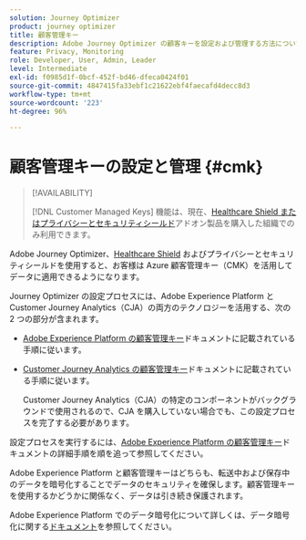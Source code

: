 ```yaml
---
solution: Journey Optimizer
product: journey optimizer
title: 顧客管理キー
description: Adobe Journey Optimizer の顧客キーを設定および管理する方法について説明します。
feature: Privacy, Monitoring
role: Developer, User, Admin, Leader
level: Intermediate
exl-id: f0985d1f-0bcf-452f-bd46-dfeca0424f01
source-git-commit: 4847415fa33ebf1c21622ebf4faecafd4decc8d3
workflow-type: tm+mt
source-wordcount: '223'
ht-degree: 96%

---
```


# 顧客管理キーの設定と管理 {#cmk}

>[!AVAILABILITY]
>
>[!DNL Customer Managed Keys] 機能は、現在、[Healthcare Shield またはプライバシーとセキュリティシールド](https://experienceleague.adobe.com/docs/events/customer-data-management-voices-recordings/governance/healthcare-shield.html?lang=ja)アドオン製品を購入した組織でのみ利用できます。

Adobe Journey Optimizer、[Healthcare Shield](https://www.adobe.com/trust/compliance/hipaa-ready.html) およびプライバシーとセキュリティシールドを使用すると、お客様は Azure 顧客管理キー（CMK）を活用してデータに適用できるようになります。

Journey Optimizer の設定プロセスには、Adobe Experience Platform と Customer Journey Analytics（CJA）の両方のテクノロジーを活用する、次の 2 つの部分が含まれます。

* [Adobe Experience Platform の顧客管理キー](https://experienceleague.adobe.com/docs/experience-platform/landing/governance-privacy-security/customer-managed-keys.html)ドキュメントに記載されている手順に従います。
* [Customer Journey Analytics の顧客管理キー](https://experienceleague.adobe.com/docs/analytics-platform/using/cja-privacy/cmk.html?lang=ja)ドキュメントに記載されている手順に従います。

  Customer Journey Analytics（CJA）の特定のコンポーネントがバックグラウンドで使用されるので、CJA を購入していない場合でも、この設定プロセスを完了する必要があります。

設定プロセスを実行するには、[Adobe Experience Platform の顧客管理キー](https://experienceleague.adobe.com/docs/experience-platform/landing/governance-privacy-security/encryption.html?lang=ja)ドキュメントの詳細手順を順を追って参照してください。

Adobe Experience Platform と顧客管理キーはどちらも、転送中および保存中のデータを暗号化することでデータのセキュリティを確保します。顧客管理キーを使用するかどうかに関係なく、データは引き続き保護されます。

Adobe Experience Platform でのデータ暗号化について詳しくは、データ暗号化に関する[ドキュメント](https://experienceleague.adobe.com/docs/experience-platform/landing/governance-privacy-security/encryption.html?lang=ja)を参照してください。
